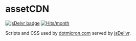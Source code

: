 # assetCDN

[![jsDelvr badge](https://img.shields.io/badge/Using-jsDelivr-%23ff5627.svg?style=flat-square)](https://www.jsdelivr.com)
[![Hits/month](https://data.jsdelivr.com/v1/package/gh/codemicro/assetCDN/badge)](#)

Scripts and CSS used by [dotmicron.com](https://www.dotmicron.com) served by [jsDelivr](https://www.jsdelivr.com).
